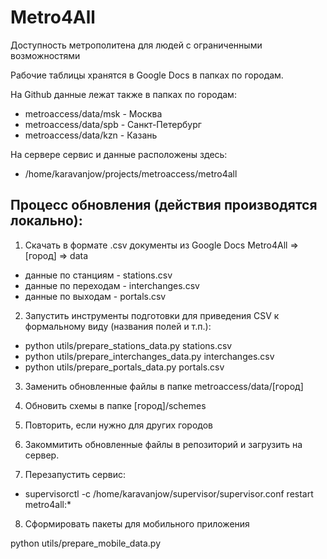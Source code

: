 Metro4All
===========

Доступность метрополитена для людей с ограниченными возможностями

Рабочие таблицы хранятся в Google Docs в папках по городам.

На Github данные лежат также в папках по городам:

  * metroaccess/data/msk - Москва
  * metroaccess/data/spb - Санкт-Петербург
  * metroaccess/data/kzn - Казань

На сервере сервис и данные расположены здесь:

  * /home/karavanjow/projects/metroaccess/metro4all 

Процесс обновления (действия производятся локально):
--------

1. Скачать в формате .csv документы из Google Docs Metro4All => [город] => data
  * данные по станциям - stations.csv 
  * данные по переходам - interchanges.csv
  * данные по выходам - portals.csv

2. Запустить инструменты подготовки для приведения CSV к формальному виду (названия полей и т.п.):
  * python utils/prepare_stations_data.py stations.csv
  * python utils/prepare_interchanges_data.py interchanges.csv
  * python utils/prepare_portals_data.py portals.csv

3. Заменить обновленные файлы в папке metroaccess/data/[город]

4. Обновить схемы в папке [город]/schemes 

5. Повторить, если нужно для других городов

6. Закоммитить обновленные файлы в репозиторий и загрузить на сервер.

7. Перезапустить сервис:
  
  * supervisorctl -c /home/karavanjow/supervisor/supervisor.conf restart metro4all:*

8. Сформировать пакеты для мобильного приложения
  
  python utils/prepare_mobile_data.py
